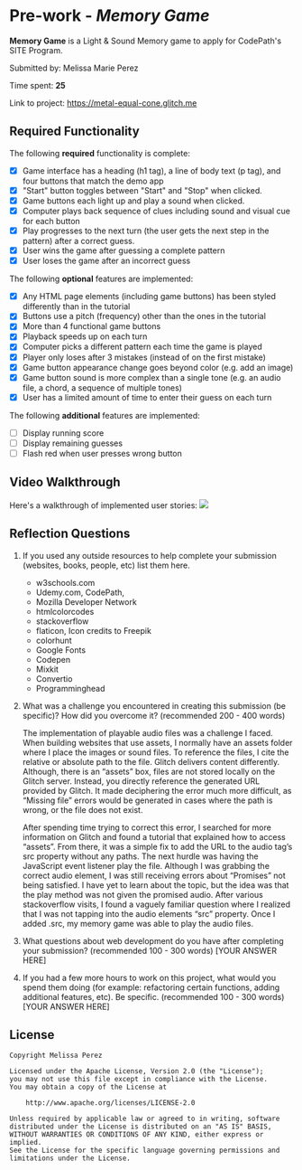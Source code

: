 # Pre-work - _Memory Game_

**Memory Game** is a Light & Sound Memory game to apply for CodePath's SITE Program.

Submitted by: Melissa Marie Perez

Time spent: **25**

Link to project: <https://metal-equal-cone.glitch.me>

## Required Functionality

The following **required** functionality is complete:

- [x] Game interface has a heading (h1 tag), a line of body text (p tag), and four buttons that match the demo app
- [x] "Start" button toggles between "Start" and "Stop" when clicked.
- [x] Game buttons each light up and play a sound when clicked.
- [x] Computer plays back sequence of clues including sound and visual cue for each button
- [x] Play progresses to the next turn (the user gets the next step in the pattern) after a correct guess.
- [x] User wins the game after guessing a complete pattern
- [x] User loses the game after an incorrect guess

The following **optional** features are implemented:

- [x] Any HTML page elements (including game buttons) has been styled differently than in the tutorial
- [x] Buttons use a pitch (frequency) other than the ones in the tutorial
- [x] More than 4 functional game buttons
- [x] Playback speeds up on each turn
- [x] Computer picks a different pattern each time the game is played
- [x] Player only loses after 3 mistakes (instead of on the first mistake)
- [x] Game button appearance change goes beyond color (e.g. add an image)
- [x] Game button sound is more complex than a single tone (e.g. an audio file, a chord, a sequence of multiple tones)
- [x] User has a limited amount of time to enter their guess on each turn

The following **additional** features are implemented:

- [ ] Display running score
- [ ] Display remaining guesses
- [ ] Flash red when user presses wrong button

## Video Walkthrough

Here's a walkthrough of implemented user stories:
![](your-link-here)

## Reflection Questions

1. If you used any outside resources to help complete your submission (websites, books, people, etc) list them here.

   - w3schools.com
   - Udemy.com, CodePath,
   - Mozilla Developer Network
   - htmlcolorcodes
   - stackoverflow
   - flaticon, Icon credits to Freepik
   - colorhunt
   - Google Fonts
   - Codepen
   - Mixkit
   - Convertio
   - Programminghead

2. What was a challenge you encountered in creating this submission (be specific)? How did you overcome it? (recommended 200 - 400 words)

   The implementation of playable audio files was a challenge I faced. When building websites that use assets, I normally have an assets folder where I place the images or sound files. To reference the files, I cite the relative or absolute path to the file. Glitch delivers content differently. Although, there is an “assets” box, files are not stored locally on the Glitch server. Instead, you directly reference the generated URL provided by Glitch. It made deciphering the error much more difficult, as “Missing file” errors would be generated in cases where the path is wrong, or the file does not exist.
   
   After spending time trying to correct this error, I searched for more information on Glitch and found a tutorial that explained how to access “assets”. From there, it was a simple fix to add the URL to the audio tag’s src property without any paths. The next hurdle was having the JavaScript event listener play the file. Although I was grabbing the correct audio element, I was still receiving errors about “Promises” not being satisfied. I have yet to learn about the topic, but the idea was that the play method was not given the promised audio. After various stackoverflow visits, I found a vaguely familiar question where I realized that I was not tapping into the audio elements “src” property. Once I added .src, my memory game was able to play the audio files.

3) What questions about web development do you have after completing your submission? (recommended 100 - 300 words)
   [YOUR ANSWER HERE]

4) If you had a few more hours to work on this project, what would you spend them doing (for example: refactoring certain functions, adding additional features, etc). Be specific. (recommended 100 - 300 words)
   [YOUR ANSWER HERE]

## License

    Copyright Melissa Perez

    Licensed under the Apache License, Version 2.0 (the "License");
    you may not use this file except in compliance with the License.
    You may obtain a copy of the License at

        http://www.apache.org/licenses/LICENSE-2.0

    Unless required by applicable law or agreed to in writing, software
    distributed under the License is distributed on an "AS IS" BASIS,
    WITHOUT WARRANTIES OR CONDITIONS OF ANY KIND, either express or implied.
    See the License for the specific language governing permissions and
    limitations under the License.
